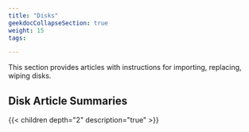 ```yaml
---
title: "Disks"
geekdocCollapseSection: true
weight: 15
tags:

---
```


This section provides articles with instructions for importing, replacing, wiping disks.

## Disk Article Summaries

{{< children depth="2" description="true" >}}